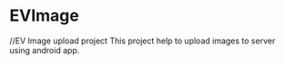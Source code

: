 # EVImage
//EV Image upload project
This project help to upload images to server using android app.
